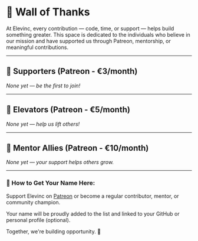 # 🙌 Wall of Thanks

At Elevinc, every contribution — code, time, or support — helps build something greater. This space is dedicated to the individuals who believe in our mission and have supported us through Patreon, mentorship, or meaningful contributions.

---

## 💙 Supporters (Patreon - €3/month)
_None yet — be the first to join!_

---

## 🚀 Elevators (Patreon - €5/month)
_None yet — help us lift others!_

---

## 🧠 Mentor Allies (Patreon - €10/month)
_None yet — your support helps others grow._

---

### 📝 How to Get Your Name Here:
Support Elevinc on [Patreon](https://patreon.com/user?u=42800381) or become a regular contributor, mentor, or community champion.

Your name will be proudly added to the list and linked to your GitHub or personal profile (optional).

Together, we're building opportunity. 💪
